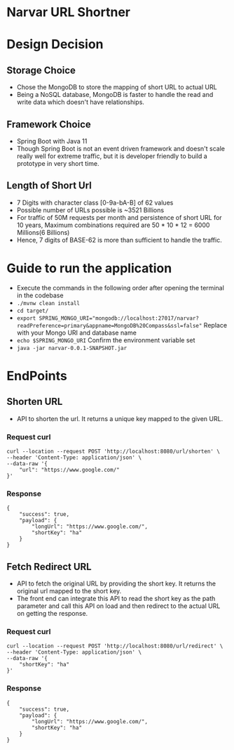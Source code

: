 # Narvar URL Shortner

# Design Decision
## Storage Choice
* Chose the MongoDB to store the mapping of short URL to actual URL
* Being a NoSQL database, MongoDB is faster to handle the read and write data which doesn't have relationships.

## Framework Choice
* Spring Boot with Java 11
* Though Spring Boot is not an event driven framework and doesn't scale really well for extreme traffic, but it is developer friendly to build a prototype in very short time.

## Length of Short Url
* 7 Digits with character class [0-9a-bA-B] of 62 values
* Possible number of URLs possible is ~3521 Billions
* For traffic of 50M requests per month and persistence of short URL for 10 years, Maximum combinations required are 50 * 10 * 12 = 6000 Millions(6 Billions)
* Hence, 7 digits of BASE-62 is more than sufficient to handle the traffic.

# Guide to run the application
* Execute the commands in the following order after opening the terminal in the codebase
* `./mvnw clean install`
* `cd target/`
* `export SPRING_MONGO_URI="mongodb://localhost:27017/narvar?readPreference=primary&appname=MongoDB%20Compass&ssl=false"` Replace with your Mongo URI and database name
* `echo $SPRING_MONGO_URI` Confirm the environment variable set
* `java -jar narvar-0.0.1-SNAPSHOT.jar`

# EndPoints
## Shorten URL
* API to shorten the url. It returns a unique key mapped to the given URL.
### Request curl
```
curl --location --request POST 'http://localhost:8080/url/shorten' \
--header 'Content-Type: application/json' \
--data-raw '{
    "url": "https://www.google.com/"
}'
```
### Response
```
{
    "success": true,
    "payload": {
        "longUrl": "https://www.google.com/",
        "shortKey": "ha"
    }
}
```

## Fetch Redirect URL
* API to fetch the original URL by providing the short key. It returns the original url mapped to the short key.
* The front end can integrate this API to read the short key as the path parameter and call this API on load and then redirect to the actual URL on getting the response. 
### Request curl
```
curl --location --request POST 'http://localhost:8080/url/redirect' \
--header 'Content-Type: application/json' \
--data-raw '{
    "shortKey": "ha"
}'
```
### Response
```
{
    "success": true,
    "payload": {
        "longUrl": "https://www.google.com/",
        "shortKey": "ha"
    }
}
```
